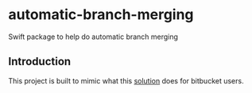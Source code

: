 # automatic-branch-merging
Swift package to help do automatic branch merging


## Introduction

This project is built to mimic what this [solution](https://confluence.atlassian.com/bitbucketserver/automatic-branch-merging-776639993.html) does for bitbucket users.

